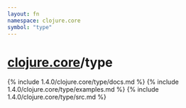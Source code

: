 ```yaml
---
layout: fn
namespace: clojure.core
symbol: "type"
---
```


# [clojure.core](../)/type

{% include 1.4.0/clojure.core/type/docs.md %}
{% include 1.4.0/clojure.core/type/examples.md %}
{% include 1.4.0/clojure.core/type/src.md %}

